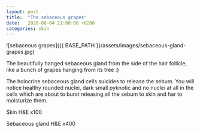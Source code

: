 ```yaml
---
layout: post
title:  "The sebaceous grapes"
date:   2020-08-04 21:00:00 +0200
categories: skin
---
```


![sebaceous grapes]({{ BASE_PATH }}/assets/images/sebaceous-gland-grapes.jpg)

The beautifully hanged sebaceous gland from the side of the hair follicle, like a bunch of grapes hanging from its tree :)

The holocrine sebaceous gland cells suicides to release the sebum. You will notice healthy rounded nuclei, dark small pyknotic and no nuclei at all in the cells which are about to burst releasing all the sebum to skin and har to moisturize them.


Skin H&E x100

Sebaceous gland H&E x400
